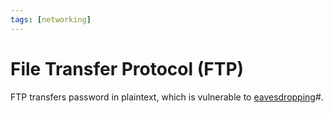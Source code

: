 ```yaml
---
tags: [networking]
---
```


# File Transfer Protocol (FTP)

FTP transfers password in plaintext, which is vulnerable to
[eavesdropping](202209261916.md)#.
